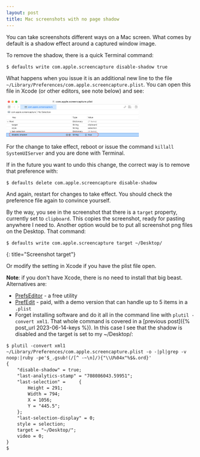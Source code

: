 ```yaml
---
layout: post
title: Mac screenshots with no page shadow
---
```


You can take screenshots different ways on a Mac screen. What comes by default is a shadow effect around a captured window image.

To remove the shadow, there is a quick Terminal command:
```
$ defaults write com.apple.screencapture disable-shadow true
```

What happens when you issue it is an additional new line to the file `~/Library/Preferences/com.apple.screencapture.plist`. You can open this file in Xcode (or other editors, see note below) and see:

<img class="centered" width="70%;" src="/assets/images/2023-06-15a.png" />

For the change to take effect, reboot or issue the command `killall SystemUIServer` and you are done with Terminal.

If in the future you want to undo this change, the correct way is to remove that preference with:
```
$ defaults delete com.apple.screencapture disable-shadow
```

And again, restart for changes to take effect. You should check the preference file again to convince yourself.

By the way, you see in the screenshot that there is a `target` property, currently set to `clipboard`. This copies the screenshot, ready for pasting anywhere I need to. Another option would be to put all screenshot png files on the Desktop. That command:
```
$ defaults write com.apple.screencapture target ~/Desktop/
```
{: title="Screenshot target"}

Or modify the setting in Xcode if you have the plist file open.

**Note**: if you don't have Xcode, there is no need to install that big beast. Alternatives are: 
- [PrefsEditor](http://apps.tempel.org/PrefsEditor/) - a free utility
- [PrefEdit](http://www.bresink.com/osx/PrefEdit.html) - paid, with a demo version that can handle up to 5 items in a `.plist`
- Forget installing software and do it all in the command line with `plutil -convert xml1`. That whole command is covered in a [previous post]({% post_url 2023-06-14-keys %}). In this case I see that the shadow is disabled and the target is set to my ~/Desktop/:

```
$ plutil -convert xml1 ~/Library/Preferences/com.apple.screencapture.plist -o -|pl|grep -v noop:|ruby -pe'$_.gsub!(/[^ -~\n]/){"\\U%04x"%$&.ord}'
{
    "disable-shadow" = true;
    "last-analytics-stamp" = "708086043.59951";
    "last-selection" =     {
        Height = 291;
        Width = 794;
        X = 1056;
        Y = "445.5";
    };
    "last-selection-display" = 0;
    style = selection;
    target = "~/Desktop/";
    video = 0;
}
$
```
